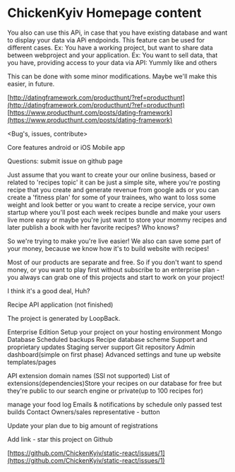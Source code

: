 # ChickenKyiv Homepage content

You also can use this APi, in case that you have existing database and want to display your data via APi endpoinds. This feature can be used for different cases. Ex: You have a working project, but want to share data between webproject and your application. Ex: You want to sell data, that you have, providing access to your data via API: Yummly like and others

This can be done with some minor modifications. Maybe we'll make this easier, in future.

[http://datingframework.com/producthunt/?ref=producthunt](http://datingframework.com/producthunt/?ref=producthunt) [https://www.producthunt.com/posts/dating-framework](https://www.producthunt.com/posts/dating-framework)

&lt;Bug's, issues, contribute&gt;

Core features android or iOS Mobile app

Questions: submit issue on github page

Just assume that you want to create your our online business, based or related to 'recipes topic' it can be just a simple site, where you're posting recipe that you create and generate revenue from google ads or you can create a 'fitness plan' for some of your trainees, who want to loss some weight and look better or you want to create a recipe service, your own startup where you'll post each week recipes bundle and make your users live more easy or maybe you're just want to store your mommy recipes and later publish a book with her favorite recipes? Who knows?

So we're trying to make you're live easier! We also can save some part of your money, because we know how it's to build website with recipes!

Most of our products are separate and free. So if you don't want to spend money, or you want to play first without subscribe to an enterprise plan - you always can grab one of this projects and start to work on your project!

I think it's a good deal, Huh?

Recipe API application \(not finished\)

The project is generated by LoopBack.

Enterprise Edition Setup your project on your hosting environment Mongo Database Scheduled backups Recipe database scheme Support and proprietary updates Staging server support Git repository Admin dashboard\(simple on first phase\) Advanced settings and tune up website templates/pages

API extension domain names \(SSl not supported\) List of extensions\(dependencies\)Store your recipes on our database for free but they're public to our search engine or private\(up to 100 recipes for\)

manage your food log Emails & notifications by schedule only passed test builds Contact Owners/sales representative - button

Update your plan due to big amount of registrations

Add link - star this project on Github

[https://github.com/ChickenKyiv/static-react/issues/1](https://github.com/ChickenKyiv/static-react/issues/1)

